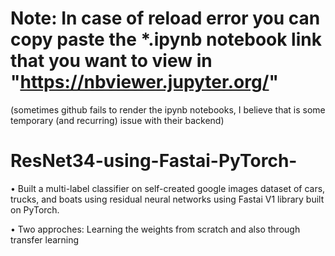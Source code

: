 # Note: In case of reload error you can copy paste the *.ipynb notebook link that you want to view in "https://nbviewer.jupyter.org/"
(sometimes github fails to render the ipynb notebooks, I believe that is some temporary (and recurring) issue with their backend)

# ResNet34-using-Fastai-PyTorch-
• Built a multi-label classifier on self-created google images dataset of cars, trucks, and boats using residual neural networks using
Fastai V1 library built on PyTorch. 

• Two approches: Learning the weights from scratch and also through transfer learning 

